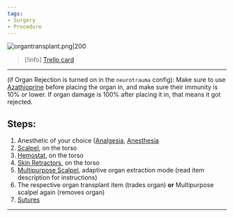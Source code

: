 ```yaml
---
tags:
- Surgery
- Procedure
---
```


![organtransplant.png\|200](/Procedures/Organ%20Transplant%20Surgery%20-%20Attachments/6718845db30472d958dd7c44.png)

> [!info] [Trello card](https://trello.com/c/BcTd6903/88-organ-transplant-surgery)

---

(if Organ Rejection is turned on in the `neurotrauma` config): Make sure to use [Azathioprine](../Items/Azathioprine.md) before placing the organ in, and make sure their immunity is 10% or lower. If organ damage is 100% after placing it in, that means it got rejected.

## Steps:

1. Anesthetic of your choice ([Analgesia](../Torso/Analgesia.md), [Anesthesia](../Torso/Anesthesia.md)
2. [Scalpel](../Items/Scalpel.md), on the torso
3. [Hemostat](../Items/Hemostat.md), on the torso
4. [Skin Retractors](../Items/Skin%20Retractors.md), on the torso
5. [Multipurpose Scalpel](../Items/Multipurpose%20Scalpel.md), adaptive organ extraction mode (read item description for instructions)
6. The respective organ transplant item (trades organ) **or** Multipurpose scalpel again (removes organ)
7. [Sutures](../Items/Sutures.md)

---

